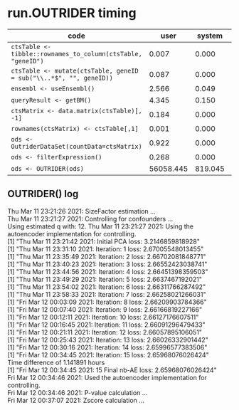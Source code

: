 # run.OUTRIDER timing

| code | user | system | elapsed |
| ---- | ---- | ------ | ------- |
|```ctsTable <- tibble::rownames_to_column(ctsTable, "geneID")```         |0.007| 0.000| 0.007|
|```ctsTable <- mutate(ctsTable, geneID = sub("\\..*$", "", geneID))```   |0.087| 0.000| 0.088|
|```ensembl <- useEnsembl()```|  2.566 |  0.049 | 19.067 |
|```queryResult <- getBM()``` | 4.345  | 0.150 | 22.422 |
|```ctsMatrix <- data.matrix(ctsTable)[, -1]```| 0.184 | 0.000 | 0.185 |
|```rownames(ctsMatrix) <- ctsTable[,1]```| 0.001 | 0.000 | 0.001 |
|```ods <- OutriderDataSet(countData=ctsMatrix)```| 0.922 | 0.000 | 0.923 |
|```ods <- filterExpression()```| 0.268 | 0.000 | 0.269 |
|```ods <- OUTRIDER(ods)```| 56058.445 |  819.045 | 4541.116 |

## OUTRIDER() log
Thu Mar 11 23:21:26 2021: SizeFactor estimation ...  
Thu Mar 11 23:21:27 2021: Controlling for confounders ...  
Using estimated q with: 12. 
Thu Mar 11 23:21:27 2021: Using the autoencoder implementation for controlling.  
[1] "Thu Mar 11 23:21:42 2021: Initial PCA loss: 3.2146859818928"  
[1] "Thu Mar 11 23:31:10 2021: Iteration: 1 loss: 2.67005548013455"  
[1] "Thu Mar 11 23:35:49 2021: Iteration: 2 loss: 2.66702081848771"  
[1] "Thu Mar 11 23:40:23 2021: Iteration: 3 loss: 2.66552423038741"  
[1] "Thu Mar 11 23:44:56 2021: Iteration: 4 loss: 2.66451398359503"  
[1] "Thu Mar 11 23:49:29 2021: Iteration: 5 loss: 2.6637467192021"  
[1] "Thu Mar 11 23:54:02 2021: Iteration: 6 loss: 2.66311766287492"  
[1] "Thu Mar 11 23:58:33 2021: Iteration: 7 loss: 2.66258021266031"  
[1] "Fri Mar 12 00:03:09 2021: Iteration: 8 loss: 2.66209903784366"  
[1] "Fri Mar 12 00:07:40 2021: Iteration: 9 loss: 2.66166819227166"  
[1] "Fri Mar 12 00:12:11 2021: Iteration: 10 loss: 2.66127176607511"  
[1] "Fri Mar 12 00:16:45 2021: Iteration: 11 loss: 2.66091296479433"  
[1] "Fri Mar 12 00:21:11 2021: Iteration: 12 loss: 2.66057895106051"  
[1] "Fri Mar 12 00:25:43 2021: Iteration: 13 loss: 2.66026332901442"  
[1] "Fri Mar 12 00:30:16 2021: Iteration: 14 loss: 2.65996577383506"  
[1] "Fri Mar 12 00:34:45 2021: Iteration: 15 loss: 2.65968076026424"  
Time difference of 1.141891 hours  
[1] "Fri Mar 12 00:34:45 2021: 15 Final nb-AE loss: 2.65968076026424"  
Fri Mar 12 00:34:46 2021: Used the autoencoder implementation for controlling.  
Fri Mar 12 00:34:46 2021: P-value calculation ...  
Fri Mar 12 00:37:07 2021: Zscore calculation ...  
